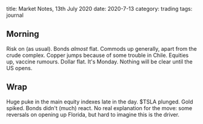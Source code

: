 title: Market Notes, 13th July 2020
date: 2020-7-13
category: trading
tags: journal

## Morning

Risk on (as usual). 
Bonds *almost* flat.
Commods up generally, apart from the crude complex. 
Copper jumps because of some trouble in Chile.
Equities up, vaccine rumours.
Dollar flat.
It's Monday. Nothing will be clear until the US opens.

## Wrap

Huge puke in the main equity indexes late in the day.
$TSLA plunged.
Gold spiked.
Bonds didn't (much) react.
No real explanation for the move: some reversals on opening up Florida, but hard to imagine this is the driver.
